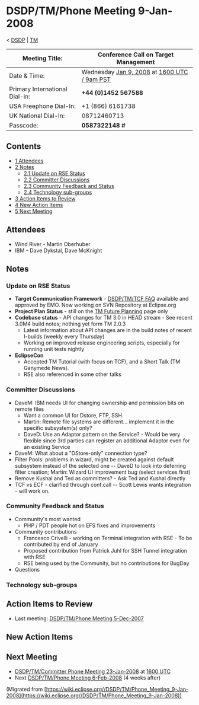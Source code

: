 

DSDP/TM/Phone Meeting 9-Jan-2008
================================

< [DSDP](/DSDP "DSDP")‎ | [TM](/DSDP/TM "DSDP/TM")

| Meeting Title: | **Conference Call on Target Management** |
| --- | --- |
| Date & Time: | Wednesday [Jan 9, 2008](/index.php?title=Jan_9,_2008&action=edit&redlink=1 "Jan 9, 2008 (page does not exist)") at [1600 UTC / 9am PST](http://www.timeanddate.com/worldclock/fixedtime.html?month=1&day=9&year=2008&hour=16&min=00&sec=0&p1=0) |
| Primary International Dial-in: | **+44 (0)1452 567588** |
| USA Freephone Dial-In: | +1 (866) 6161738 |
| UK National Dial-In: | 08712460713 |
| Passcode: | **0587322148 #** |

Contents
--------

*   [1 Attendees](#Attendees)
*   [2 Notes](#Notes)
    *   [2.1 Update on RSE Status](#Update-on-RSE-Status)
    *   [2.2 Committer Discussions](#Committer-Discussions)
    *   [2.3 Community Feedback and Status](#Community-Feedback-and-Status)
    *   [2.4 Technology sub-groups](#Technology-sub-groups)
*   [3 Action Items to Review](#Action-Items-to-Review)
*   [4 New Action Items](#New-Action-Items)
*   [5 Next Meeting](#Next-Meeting)

Attendees
---------

*   Wind River - Martin Oberhuber
*   IBM - Dave Dykstal, Dave McKnight

Notes
-----

### Update on RSE Status

*   **Target Communication Framework** \- [DSDP/TM/TCF FAQ](/DSDP/TM/TCF_FAQ "DSDP/TM/TCF FAQ") available and approved by EMO. Now working on SVN Repository at Eclipse.org
*   **Project Plan Status** \- still on the [TM Future Planning](/TM_Future_Planning "TM Future Planning") page only
*   **Codebase status** \- API changes for TM 3.0 in HEAD stream - See recent 3.0M4 build notes; nothing yet form TM 2.0.3
    *   Latest information about API changes are in the build notes of recent I-builds (weekly every Thursday)
    *   Working on improved release engineering scripts, especially for running unit tests nightly
*   **EclipseCon**
    *   Accepted TM Tutorial (with focus on TCF), and a Short Talk (TM Ganymede News).
    *   RSE also referenced in some other talks

### Committer Discussions

*   DaveM: IBM needs UI for changing ownership and permission bits on remote files
    *   Want a common UI for Dstore, FTP, SSH.
    *   Martin: Remote file systems are different... implement it in the specific subsystem(s) only?
    *   DaveD: Use an Adaptor pattern on the Service? - Would be very flexible since 3rd parties can register an additional Adaptor even for an existing Service
*   DaveM: What about a "DStore-only" connection type?
*   Filter Pools: problems in wizard, might be created against default subsystem instead of the selected one -- DaveD to look into deferring filter creation; Martin: Wizard UI improvement bug (select services first)
*   Remove Kushal and Ted as committers? - Ask Ted and Kushal directly
*   TCF vs ECF - clarified through conf.call -- Scott Lewis wants integration - will work on.

### Community Feedback and Status

*   Community's most wanted
    *   PHP / PDT people hot on EFS fixes and improvements
*   Community contributions
    *   Francesco Crivelli - working on Terminal integration with RSE - To be contributed by end of January
    *   Proposed contribution from Patrick Juhl for SSH Tunnel integration with RSE
    *   RSE being used by the Community, but no contributions for BugDay
*   Questions

### Technology sub-groups

Action Items to Review
----------------------

*   Last meeting: [DSDP/TM/Phone Meeting 5-Dec-2007](/DSDP/TM/Phone_Meeting_5-Dec-2007 "DSDP/TM/Phone Meeting 5-Dec-2007")

New Action Items
----------------

Next Meeting
------------

*   [DSDP/TM/Committer Phone Meeting 23-Jan-2008](/DSDP/TM/Committer_Phone_Meeting_23-Jan-2008 "DSDP/TM/Committer Phone Meeting 23-Jan-2008") at [1600 UTC](http://www.timeanddate.com/worldclock/meetingdetails.html?year=2008&month=1&day=23&hour=16&min=00&sec=0&p1=224&p2=159&p3=250&p4=136&p5=223&iv=1800)
*   Next [DSDP/TM/Phone Meeting 6-Feb-2008](/DSDP/TM/Phone_Meeting_6-Feb-2008 "DSDP/TM/Phone Meeting 6-Feb-2008") (4 weeks after)


(Migrated from [https://wiki.eclipse.org//DSDP/TM/Phone_Meeting_9-Jan-2008](https://wiki.eclipse.org//DSDP/TM/Phone_Meeting_9-Jan-2008))